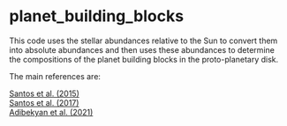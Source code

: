 # planet_building_blocks

This code uses the stellar abundances relative to the Sun to convert them into absolute abundances and then uses these abundances to determine the compositions of the planet building blocks in the proto-planetary disk.

The main references are:

[Santos et al. (2015)](https://ui.adsabs.harvard.edu/abs/2015A%26A...580L..13S/abstract)  
[Santos et al. (2017)](https://ui.adsabs.harvard.edu/abs/2017A%26A...608A..94S/abstract)  
[Adibekyan et al. (2021)](https://ui.adsabs.harvard.edu/abs/2021Sci...374..330A/abstract)
